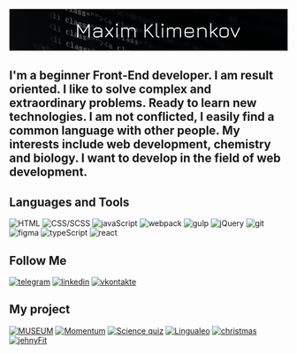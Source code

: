 [![Header](https://github.com/MxKlim/MxKlim/blob/main/assets/title.png)](https://t.me/maxsimklimenkov)

## I'm a beginner Front-End developer. I am result oriented. I like to solve complex and extraordinary problems. Ready to learn new technologies. I am not conflicted, I easily find a common language with other people. My interests include web development, chemistry and biology. I want to develop in the field of web development.

## Languages and Tools

![HTML](https://img.shields.io/badge/-HTML-07090a?style=for-the-badge&logo=html5)
![CSS/SCSS](https://img.shields.io/badge/-CSS/SCSS-07090a?style=for-the-badge&logo=sass)
![javaScript](https://img.shields.io/badge/-javaScript-07090a?style=for-the-badge&logo=javaScript)
![webpack](https://img.shields.io/badge/-webpack-07090a?style=for-the-badge&logo=webpack)
![gulp](https://img.shields.io/badge/-gulp-07090a?style=for-the-badge&logo=gulp)
![jQuery](https://img.shields.io/badge/-jQuery-07090a?style=for-the-badge&logo=jQuery)
![git](https://img.shields.io/badge/-git-07090a?style=for-the-badge&logo=git)
![figma](https://img.shields.io/badge/-figma-07090a?style=for-the-badge&logo=figma)
![typeScript](https://img.shields.io/badge/-typeScript-07090a?style=for-the-badge&logo=typeScript)
![react](https://img.shields.io/badge/-react-07090a?style=for-the-badge&logo=react)

## Follow Me

[![telegram](https://img.shields.io/badge/-telegram-07090a?style=for-the-badge&logo=telegram)](https://t.me/maxsimklimenkov)
[![linkedin](https://img.shields.io/badge/-linkedin-07090a?style=for-the-badge&logo=linkedin)]()
[![vkontakte](https://img.shields.io/badge/-vkontakte-07090a?style=for-the-badge&logo=vk&logoColor=2c71e9)](https://vk.com/id207841975)

## My project

[![MUSEUM](https://img.shields.io/badge/-MUSEUM-07090a?style=for-the-badge&logo=appveyor&logoColor=3e5da9)](https://rolling-scopes-school.github.io/mxklim-JSFE2021Q3/luvrJS/)
[![Momentum](https://img.shields.io/badge/-Momentum-07090a?style=for-the-badge&logo=appveyor&logoColor=3052a6)](https://rolling-scopes-school.github.io/mxklim-JSFE2021Q3/moment/)
[![Science quiz](https://img.shields.io/badge/-Science%20quiz-07090a?style=for-the-badge&logo=appveyor&logoColor=2d53b2)](https://rolling-scopes-school.github.io/mxklim-JSFE2021Q3/science_quiz/)
[![Lingualeo](https://img.shields.io/badge/-Lingualeo-07090a?style=for-the-badge&logo=appveyor&logoColor=2a53b9)](https://2021q3-team404-rs-lang.netlify.app)
[![christmas](https://img.shields.io/badge/-christmas-07090a?style=for-the-badge&logo=appveyor&logoColor=2752be)](https://rolling-scopes-school.github.io/mxklim-JSFE2021Q3/christmas)
[![jehnyFit](https://img.shields.io/badge/-jehnyFit-07090a?style=for-the-badge&logo=appveyor&logoColor=2354d0)](https://mxklim.github.io/Jehny-Fit/)